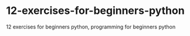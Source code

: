 # 12-exercises-for-beginners-python
12 exercises for beginners python, programming for beginners python
